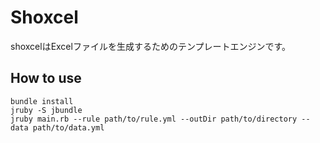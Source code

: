 # Shoxcel

shoxcelはExcelファイルを生成するためのテンプレートエンジンです。

## How to use

```
bundle install
jruby -S jbundle
jruby main.rb --rule path/to/rule.yml --outDir path/to/directory --data path/to/data.yml
```
